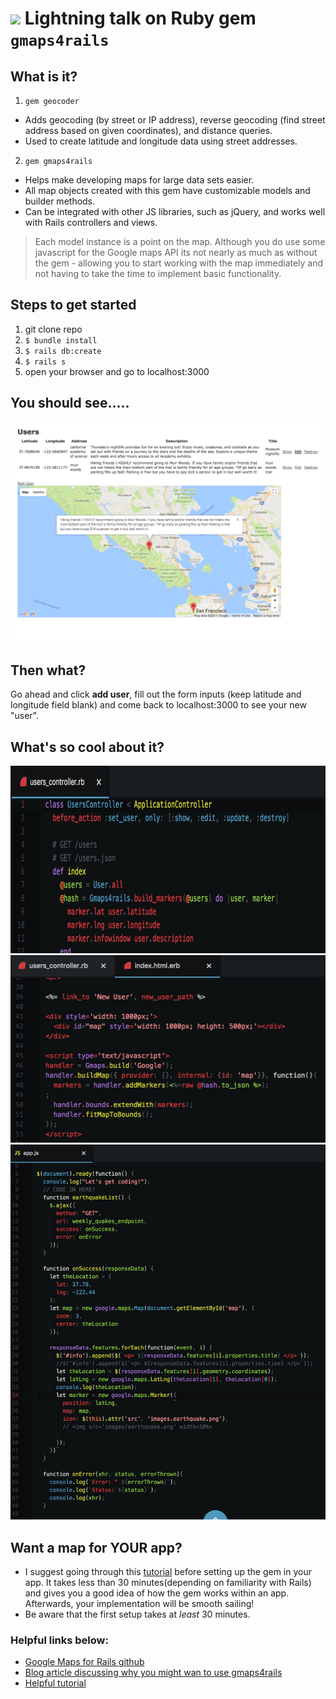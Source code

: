 # <img src="https://www.seeklogo.net/wp-content/uploads/2016/07/Ruby-logo.png" height="20px"> Lightning talk on Ruby gem `gmaps4rails`

## What is it?

1. `gem geocoder`

  * Adds geocoding (by street or IP address), reverse geocoding (find street address based on given coordinates), and distance queries.
  * Used to create latitude and longitude data using street addresses.

2. `gem gmaps4rails`
  * Helps make developing maps for large data sets easier.
  * All map objects created with this gem have customizable models and builder methods.
  * Can be integrated with other JS libraries, such as jQuery, and works well with Rails controllers and views.

> Each model instance is a point on the map.
> Although you do use some javascript for the Google maps API its not nearly as much as without the gem - allowing you to start working with the map immediately and not having to take the time to implement basic functionality.

## Steps to get started

1. git clone repo
2. `$ bundle install `
3. `$ rails db:create`
4. `$ rails s`
5. open your browser and go to localhost:3000

## You should see.....

![](https://github.com/NrupM/lightning-gmaps4rails/blob/master/app/assets/images/Gmaps4rails.png)

## Then what?

Go ahead and click **add user**, fill out the form inputs (keep latitude and longitude field blank) and come back to localhost:3000 to see your new "user".

## What's so cool about it?
<img src="https://github.com/NrupM/lightning-gmaps4rails/blob/master/app/assets/images/users_controller.png" height="300px">  
<img src="https://github.com/NrupM/lightning-gmaps4rails/blob/master/app/assets/images/users_indexview.png" height="300px">  

<img src="https://github.com/NrupM/lightning-gmaps4rails/blob/master/app/assets/images/jqueryajax.png" height="600px">

## Want a map for YOUR app?

 * I suggest going through this [tutorial](https://www.youtube.com/watch?v=R0l-7en3dUw&feature=youtu.be) before setting up the gem in your app. It takes less than 30 minutes(depending on familiarity with Rails) and gives you a good idea of how the gem works within an app. Afterwards, your implementation will be smooth sailing!
 * Be aware that the first setup takes at *least* 30 minutes.

### Helpful links below:

* [Google Maps for Rails github](https://github.com/apneadiving/Google-Maps-for-Rails)
* [Blog article discussing why you might wan to use gmaps4rails](https://anadea.info/blog/how-to-integrate-google-maps-into-ruby-on-rails-app)
* [Helpful tutorial](https://www.youtube.com/watch?v=R0l-7en3dUw&feature=youtu.be)
